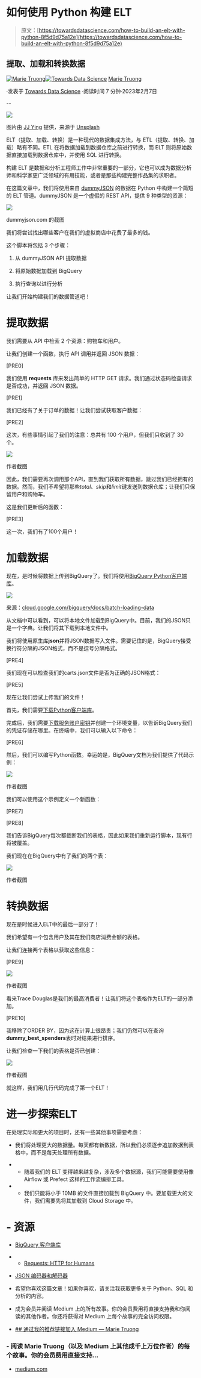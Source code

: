 # 如何使用 Python 构建 ELT

> 原文：[https://towardsdatascience.com/how-to-build-an-elt-with-python-8f5d9d75a12e](https://towardsdatascience.com/how-to-build-an-elt-with-python-8f5d9d75a12e)

## 提取、加载和转换数据

[](https://medium.com/@marietruong?source=post_page-----8f5d9d75a12e--------------------------------)[![Marie Truong](../Images/2816e49beef958724dc0f38cfa49c4be.png)](https://medium.com/@marietruong?source=post_page-----8f5d9d75a12e--------------------------------)[](https://towardsdatascience.com/?source=post_page-----8f5d9d75a12e--------------------------------)[![Towards Data Science](../Images/a6ff2676ffcc0c7aad8aaf1d79379785.png)](https://towardsdatascience.com/?source=post_page-----8f5d9d75a12e--------------------------------) [Marie Truong](https://medium.com/@marietruong?source=post_page-----8f5d9d75a12e--------------------------------)

·发表于 [Towards Data Science](https://towardsdatascience.com/?source=post_page-----8f5d9d75a12e--------------------------------) ·阅读时间 7 分钟·2023年2月7日

--

![](../Images/3bb2cf8a93d38e55adefa041419b80d8.png)

图片由 [JJ Ying](https://unsplash.com/@jjying?utm_source=medium&utm_medium=referral) 提供，来源于 [Unsplash](https://unsplash.com/?utm_source=medium&utm_medium=referral)

ELT（提取、加载、转换）是一种现代的数据集成方法，与 ETL（提取、转换、加载）略有不同。ETL 在将数据加载到数据仓库之前进行转换，而 ELT 则将原始数据直接加载到数据仓库中，并使用 SQL 进行转换。

构建 ELT 是数据和分析工程师工作中非常重要的一部分，它也可以成为数据分析师和科学家更广泛领域的有用技能，或者是那些构建完整作品集的求职者。

在这篇文章中，我们将使用来自 [dummyJSON](https://dummyjson.com/) 的数据在 Python 中构建一个简短的 ELT 管道。dummyJSON 是一个虚假的 REST API，提供 9 种类型的资源：

![](../Images/63f9d7d997ffb2a73d9b21d5c41a3987.png)

dummyjson.com 的截图

我们将尝试找出哪些客户在我们的虚拟商店中花费了最多的钱。

这个脚本将包括 3 个步骤：

1.  从 dummyJSON API 提取数据

1.  将原始数据加载到 BigQuery

1.  执行查询以进行分析

让我们开始构建我们的数据管道吧！

# 提取数据

我们需要从 API 中检索 2 个资源：购物车和用户。

让我们创建一个函数，执行 API 调用并返回 JSON 数据：

[PRE0]

我们使用 **requests** 库来发出简单的 HTTP GET 请求。我们通过状态码检查请求是否成功，并返回 JSON 数据。

[PRE1]

我们已经有了关于订单的数据！让我们尝试获取客户数据：

[PRE2]

这次，有些事情引起了我们的注意：总共有 100 个用户，但我们只收到了 30 个。

![](../Images/07b7c1c7143edc8e7c90c6a6d51785af.png)

作者截图

因此，我们需要再次调用那个API，直到我们获取所有数据，跳过我们已经拥有的数据。然而，我们不希望将那些*total*、*skip*和*limit*键发送到数据仓库；让我们只保留用户和购物车。

这是我们更新后的函数：

[PRE3]

这一次，我们有了100个用户！

# 加载数据

现在，是时候将数据上传到BigQuery了。我们将使用[BigQuery Python客户端库](https://cloud.google.com/bigquery/docs/reference/libraries)。

![](../Images/67f493aa3d84f23c718c80a2abbb3f57.png)

来源：[cloud.google.com/bigquery/docs/batch-loading-data](http://cloud.google.com/bigquery/docs/batch-loading-data)

从文档中可以看到，可以将本地文件加载到BigQuery中。目前，我们的JSON只是一个字典。让我们将其下载到本地文件中。

我们将使用原生库**json**并将JSON数据写入文件。需要记住的是，BigQuery接受换行符分隔的JSON格式，而不是逗号分隔格式。

[PRE4]

我们现在可以检查我们的carts.json文件是否为正确的JSON格式：

[PRE5]

现在让我们尝试上传我们的文件！

首先，我们需要[下载Python客户端库](https://cloud.google.com/bigquery/docs/reference/libraries)。

完成后，我们需要[下载服务账户密钥](https://cloud.google.com/bigquery/docs/authentication/service-account-file)并创建一个环境变量，以告诉BigQuery我们的凭证存储在哪里。在终端中，我们可以输入以下命令：

[PRE6]

然后，我们可以编写Python函数。幸运的是，BigQuery文档为我们提供了代码示例：

![](../Images/a98dd38fd0458a0b7c93aabaac288d7e.png)

作者截图

我们可以使用这个示例定义一个新函数：

[PRE7]

[PRE8]

我们告诉BigQuery每次都截断我们的表格，因此如果我们重新运行脚本，现有行将被覆盖。

我们现在在BigQuery中有了我们的两个表：

![](../Images/40a669a1e0ec8bdd1355a5b43bfad3de.png)

作者截图

# 转换数据

现在是时候进入ELT中的最后一部分了！

我们希望有一个包含用户及其在我们商店消费金额的表格。

让我们连接两个表格以获取这些信息：

[PRE9]

![](../Images/1c71b7052b8f3a7a0b7f59703d641317.png)

作者截图

看来Trace Douglas是我们的最高消费者！让我们将这个表格作为ELT的一部分添加。

[PRE10]

我移除了ORDER BY，因为这在计算上很昂贵；我们仍然可以在查询**dummy_best_spenders**表时对结果进行排序。

让我们检查一下我们的表格是否已创建：

![](../Images/24a0e10ad92790fc0311bb985ba07139.png)

作者截图

就这样，我们用几行代码完成了第一个ELT！

# 进一步探索ELT

在处理实际和更大的项目时，还有一些其他事项需要考虑：

+   我们将处理更大的数据量。每天都有新数据，所以我们必须逐步追加数据到表格中，而不是每天处理所有数据。

+   -   随着我们的 ELT 变得越来越复杂，涉及多个数据源，我们可能需要使用像 Airflow 或 Prefect 这样的工作流编排工具。

+   -   我们只能将小于 10MB 的文件直接加载到 BigQuery 中。要加载更大的文件，我们需要先将其加载到 Cloud Storage 中。

# -   资源

+   [BigQuery 客户端库](https://cloud.google.com/python/docs/reference/bigquery/latest/google.cloud.bigquery.client.Client)

+   -   [Requests: HTTP for Humans](https://requests.readthedocs.io/en/latest/)

+   [JSON 编码器和解码器](https://docs.python.org/3/library/json.html)

-   希望你喜欢这篇文章！如果你喜欢，请关注我获取更多关于 Python、SQL 和分析的内容。

-   成为会员并阅读 Medium 上的所有故事。你的会员费用将直接支持我和你阅读的其他作者。你还将获得对 Medium 上每个故事的完全访问权限。

-   [## 通过我的推荐链接加入 Medium — Marie Truong](https://medium.com/@marietruong/membership?source=post_page-----8f5d9d75a12e--------------------------------)

### -   阅读 Marie Truong（以及 Medium 上其他成千上万位作者）的每个故事。你的会员费用直接支持…

-   [medium.com](https://medium.com/@marietruong/membership?source=post_page-----8f5d9d75a12e--------------------------------)
